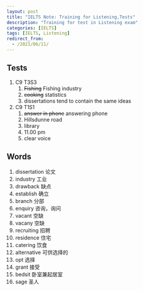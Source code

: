 ```yaml
---
layout: post
title: "IELTS Note: Training for Listening,Tests"
description: "Training for test in Listening exam"
categories: [IELTS]
tags: [IELTS, Listening]
redirect_from:
  - /2021/06/11/
---
```

## Tests
1. C9  T3S3
   1. ~~Fishing~~ Fishing industry 
   2. ~~cooking~~ statistics
   3. dissertations tend to contain the same ideas
2. C9 T1S1
   1. ~~answer in phone~~ answering phone
   2. Hillsdunne road 
   3. library
   4. 11.00 pm
   5. clear voice
## Words
1. dissertation 论文
2. industry 工业
3. drawback 缺点
4. establish 确立
5. branch 分部
6. enquiry 咨询，询问
7. vacant 空缺
8. vacany 空缺
9. recruiting 招聘
10. residence 住宅
11. catering 饮食
12. alternative 可供选择的
13. opt 选择
14. grant 接受 
15. bedsit 卧室兼起居室
16. sage 圣人